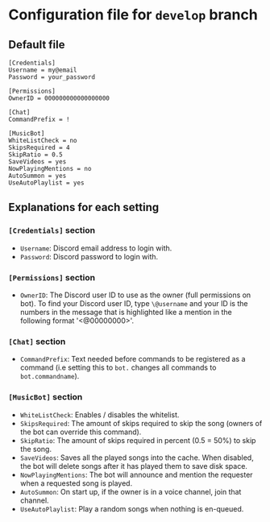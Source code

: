 # Configuration file for `develop` branch

## Default file

    [Credentials]
    Username = my@email
    Password = your_password
    
    [Permissions]
    OwnerID = 000000000000000000
    
    [Chat]
    CommandPrefix = !
    
    [MusicBot]
    WhiteListCheck = no
    SkipsRequired = 4
    SkipRatio = 0.5
    SaveVideos = yes
    NowPlayingMentions = no
    AutoSummon = yes
    UseAutoPlaylist = yes

## Explanations for each setting

### `[Credentials]` section

- `Username`: Discord email address to login with.
- `Password`: Discord password to login with.

### `[Permissions]` section

- `OwnerID`: The Discord user ID to use as the owner (full permissions on bot). To find your Discord user ID, type `\@username` and your ID is the numbers in the message that is highlighted like a mention in the following format '<@00000000>'.

### `[Chat]` section

- `CommandPrefix`: Text needed before commands to be registered as a command (i.e setting this to `bot.` changes all commands to `bot.commandname`).

### `[MusicBot]` section

- `WhiteListCheck`: Enables / disables the whitelist.
- `SkipsRequired`: The amount of skips required to skip the song (owners of the bot can override this command).
- `SkipRatio`: The amount of skips required in percent (0.5 = 50%) to skip the song.
- `SaveVideos`: Saves all the played songs into the cache. When disabled, the bot will delete songs after it has played them to save disk space.
- `NowPlayingMentions`: The bot will announce and mention the requester when a requested song is played.
- `AutoSummon`: On start up, if the owner is in a voice channel, join that channel.
- `UseAutoPlaylist`: Play a random songs when nothing is en-queued.